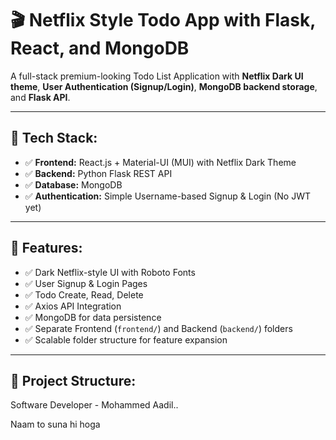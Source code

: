 # 🎬 Netflix Style Todo App with Flask, React, and MongoDB

A full-stack premium-looking Todo List Application with **Netflix Dark UI theme**, **User Authentication (Signup/Login)**, **MongoDB backend storage**, and **Flask API**.

---

## 📌 Tech Stack:

- ✅ **Frontend:** React.js + Material-UI (MUI) with Netflix Dark Theme  
- ✅ **Backend:** Python Flask REST API  
- ✅ **Database:** MongoDB  
- ✅ **Authentication:** Simple Username-based Signup & Login (No JWT yet)  

---

## 🎨 Features:

- ✅ Dark Netflix-style UI with Roboto Fonts  
- ✅ User Signup & Login Pages  
- ✅ Todo Create, Read, Delete  
- ✅ Axios API Integration  
- ✅ MongoDB for data persistence  
- ✅ Separate Frontend (`frontend/`) and Backend (`backend/`) folders  
- ✅ Scalable folder structure for feature expansion  

---

## 🚀 Project Structure:


Software Developer - Mohammed Aadil..

Naam to suna hi hoga

